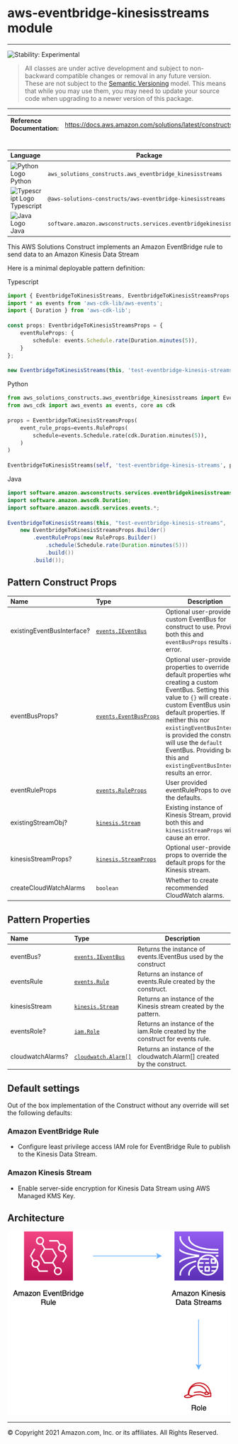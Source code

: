 # aws-eventbridge-kinesisstreams module
<!--BEGIN STABILITY BANNER-->

---

![Stability: Experimental](https://img.shields.io/badge/stability-Experimental-important.svg?style=for-the-badge)

> All classes are under active development and subject to non-backward compatible changes or removal in any
> future version. These are not subject to the [Semantic Versioning](https://semver.org/) model.
> This means that while you may use them, you may need to update your source code when upgrading to a newer version of this package.

---
<!--END STABILITY BANNER-->

| **Reference Documentation**:| <span style="font-weight: normal">https://docs.aws.amazon.com/solutions/latest/constructs/</span>|
|:-------------|:-------------|
<div style="height:8px"></div>

| **Language**     | **Package**        |
|:-------------|-----------------|
|![Python Logo](https://docs.aws.amazon.com/cdk/api/latest/img/python32.png) Python|`aws_solutions_constructs.aws_eventbridge_kinesisstreams`|
|![Typescript Logo](https://docs.aws.amazon.com/cdk/api/latest/img/typescript32.png) Typescript|`@aws-solutions-constructs/aws-eventbridge-kinesisstreams`|
|![Java Logo](https://docs.aws.amazon.com/cdk/api/latest/img/java32.png) Java|`software.amazon.awsconstructs.services.eventbridgekinesisstreams`|

This AWS Solutions Construct implements an Amazon EventBridge rule to send data to an Amazon Kinesis Data Stream

Here is a minimal deployable pattern definition:

Typescript
``` typescript
import { EventbridgeToKinesisStreams, EventbridgeToKinesisStreamsProps } from "@aws-solutions-constructs/aws-eventbridge-kinesisstreams";
import * as events from 'aws-cdk-lib/aws-events';
import { Duration } from 'aws-cdk-lib';

const props: EventbridgeToKinesisStreamsProps = {
    eventRuleProps: {
        schedule: events.Schedule.rate(Duration.minutes(5)),
    }
};

new EventbridgeToKinesisStreams(this, 'test-eventbridge-kinesis-streams', props);
```

Python
``` Python
from aws_solutions_constructs.aws_eventbridge_kinesisstreams import EventbridgeToKinesisStreams, EventbridgeToKinesisStreamsProps
from aws_cdk import aws_events as events, core as cdk

props = EventbridgeToKinesisStreamsProps(
    event_rule_props=events.RuleProps(
        schedule=events.Schedule.rate(cdk.Duration.minutes(5)),
    )
)

EventbridgeToKinesisStreams(self, 'test-eventbridge-kinesis-streams', props)
```

Java
``` java
import software.amazon.awsconstructs.services.eventbridgekinesisstreams.*;
import software.amazon.awscdk.Duration;
import software.amazon.awscdk.services.events.*;

EventbridgeToKinesisStreams(this, "test-eventbridge-kinesis-streams",
    new EventbridgeToKinesisStreamsProps.Builder()
        .eventRuleProps(new RuleProps.Builder()
            .schedule(Schedule.rate(Duration.minutes(5)))
            .build())
        .build());
```
## Pattern Construct Props

| **Name**     | **Type**        | **Description** |
|:-------------|:----------------|-----------------|
|existingEventBusInterface?|[`events.IEventBus`](https://docs.aws.amazon.com/cdk/api/latest/docs/@aws-cdk_aws-events.IEventBus.html)| Optional user-provided custom EventBus for construct to use. Providing both this and `eventBusProps` results an error.|
|eventBusProps?|[`events.EventBusProps`](https://docs.aws.amazon.com/cdk/api/latest/docs/@aws-cdk_aws-events.EventBusProps.html)|Optional user-provided properties to override the default properties when creating a custom EventBus. Setting this value to `{}` will create a custom EventBus using all default properties. If neither this nor `existingEventBusInterface` is provided the construct will use the `default` EventBus. Providing both this and `existingEventBusInterface` results an error.|
|eventRuleProps|[`events.RuleProps`](https://docs.aws.amazon.com/cdk/api/latest/docs/@aws-cdk_aws-events.RuleProps.html)|User provided eventRuleProps to override the defaults. |
|existingStreamObj?|[`kinesis.Stream`](https://docs.aws.amazon.com/cdk/api/latest/docs/@aws-cdk_aws-kinesis.Stream.html)|Existing instance of Kinesis Stream, providing both this and `kinesisStreamProps` will cause an error.|
|kinesisStreamProps?|[`kinesis.StreamProps`](https://docs.aws.amazon.com/cdk/api/latest/docs/@aws-cdk_aws-kinesis.StreamProps.html)|Optional user-provided props to override the default props for the Kinesis stream. |
|createCloudWatchAlarms|`boolean`|Whether to create recommended CloudWatch alarms. |

## Pattern Properties

| **Name**     | **Type**        | **Description** |
|:-------------|:----------------|-----------------|
|eventBus?|[`events.IEventBus`](https://docs.aws.amazon.com/cdk/api/latest/docs/@aws-cdk_aws-events.IEventBus.html)|Returns the instance of events.IEventBus used by the construct|
|eventsRule|[`events.Rule`](https://docs.aws.amazon.com/cdk/api/latest/docs/@aws-cdk_aws-events.Rule.html)|Returns an instance of events.Rule created by the construct.|
|kinesisStream|[`kinesis.Stream`](https://docs.aws.amazon.com/cdk/api/latest/docs/@aws-cdk_aws-kinesis.Stream.html)|Returns an instance of the Kinesis stream created by the pattern.|
|eventsRole?|[`iam.Role`](https://docs.aws.amazon.com/cdk/api/latest/docs/@aws-cdk_aws-iam.Role.html)|Returns an instance of the iam.Role created by the construct for events rule.|
|cloudwatchAlarms?|[`cloudwatch.Alarm[]`](https://docs.aws.amazon.com/cdk/api/latest/docs/@aws-cdk_aws-cloudwatch.Alarm.html)|Returns an instance of the cloudwatch.Alarm[] created by the construct.|

## Default settings

Out of the box implementation of the Construct without any override will set the following defaults:

### Amazon EventBridge Rule
* Configure least privilege access IAM role for EventBridge Rule to publish to the Kinesis Data Stream.

### Amazon Kinesis Stream
* Enable server-side encryption for Kinesis Data Stream using AWS Managed KMS Key.

## Architecture
![Architecture Diagram](architecture.png)

***
&copy; Copyright 2021 Amazon.com, Inc. or its affiliates. All Rights Reserved.
